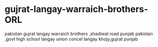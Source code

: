 # gujrat-langay-warraich-brothers-ORL
pakistan gujrat langay warraich brothers ,shadiwal road punjab pakistan ,govt high school langay union concel langay khojy,gujrat punjab
